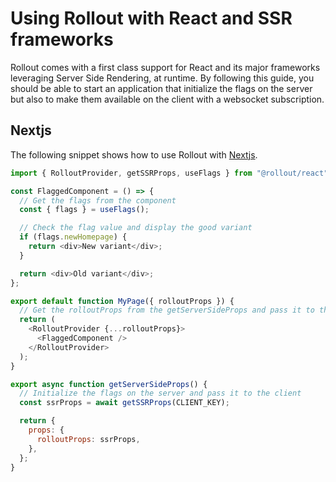 # Using Rollout with React and SSR frameworks

Rollout comes with a first class support for React and its major frameworks leveraging Server Side Rendering, at runtime. By following this guide, you should be able to start an application that initialize the flags on the server but also to make them available on the client with a websocket subscription.

## Nextjs

The following snippet shows how to use Rollout with [Nextjs](https://nextjs.org/).

```js
import { RolloutProvider, getSSRProps, useFlags } from "@rollout/react";

const FlaggedComponent = () => {
  // Get the flags from the component
  const { flags } = useFlags();

  // Check the flag value and display the good variant
  if (flags.newHomepage) {
    return <div>New variant</div>;
  }

  return <div>Old variant</div>;
};

export default function MyPage({ rolloutProps }) {
  // Get the rolloutProps from the getServerSideProps and pass it to the provider
  return (
    <RolloutProvider {...rolloutProps}>
      <FlaggedComponent />
    </RolloutProvider>
  );
}

export async function getServerSideProps() {
  // Initialize the flags on the server and pass it to the client
  const ssrProps = await getSSRProps(CLIENT_KEY);

  return {
    props: {
      rolloutProps: ssrProps,
    },
  };
}
```
